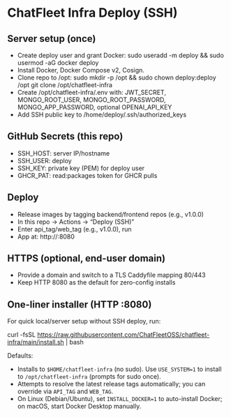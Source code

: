 # ChatFleet Infra Deploy (SSH)

## Server setup (once)
- Create deploy user and grant Docker:
  sudo useradd -m deploy && sudo usermod -aG docker deploy
- Install Docker, Docker Compose v2, Cosign.
- Clone repo to /opt:
  sudo mkdir -p /opt && sudo chown deploy:deploy /opt
  git clone <this-repo-url> /opt/chatfleet-infra
- Create /opt/chatfleet-infra/.env with:
  JWT_SECRET, MONGO_ROOT_USER, MONGO_ROOT_PASSWORD, MONGO_APP_PASSWORD, optional OPENAI_API_KEY
- Add SSH public key to /home/deploy/.ssh/authorized_keys

## GitHub Secrets (this repo)
- SSH_HOST: server IP/hostname
- SSH_USER: deploy
- SSH_KEY: private key (PEM) for deploy user
- GHCR_PAT: read:packages token for GHCR pulls

## Deploy
- Release images by tagging backend/frontend repos (e.g., v1.0.0)
- In this repo → Actions → “Deploy (SSH)”
- Enter api_tag/web_tag (e.g., v1.0.0), run
- App at: http://<server>:8080

## HTTPS (optional, end-user domain)
- Provide a domain and switch to a TLS Caddyfile mapping 80/443
- Keep HTTP 8080 as the default for zero-config installs

## One-liner installer (HTTP :8080)
For quick local/server setup without SSH deploy, run:

curl -fsSL https://raw.githubusercontent.com/ChatFleetOSS/chatfleet-infra/main/install.sh | bash

Defaults:
- Installs to `$HOME/chatfleet-infra` (no sudo). Use `USE_SYSTEM=1` to install to `/opt/chatfleet-infra` (prompts for sudo once).
- Attempts to resolve the latest release tags automatically; you can override via `API_TAG` and `WEB_TAG`.
- On Linux (Debian/Ubuntu), set `INSTALL_DOCKER=1` to auto-install Docker; on macOS, start Docker Desktop manually.
